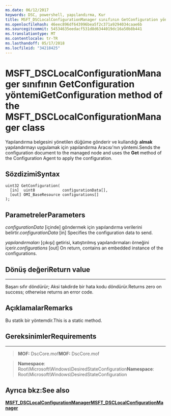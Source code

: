```yaml
---
ms.date: 06/12/2017
keywords: DSC, powershell, yapılandırma, Kur
title: MSFT_DSCLocalConfigurationManager sınıfının GetConfiguration yöntemi
ms.openlocfilehash: 46eec896df643996bea5f2c371a9294034caae6b
ms.sourcegitcommit: 54534635eedacf531d8d6344019dc16a50b8b441
ms.translationtype: MT
ms.contentlocale: tr-TR
ms.lasthandoff: 05/17/2018
ms.locfileid: "34218425"
---
```

# <a name="getconfiguration-method-of-the-msftdsclocalconfigurationmanager-class"></a><span data-ttu-id="063c8-103">MSFT_DSCLocalConfigurationManager sınıfının GetConfiguration yöntemi</span><span class="sxs-lookup"><span data-stu-id="063c8-103">GetConfiguration method of the MSFT_DSCLocalConfigurationManager class</span></span>

<span data-ttu-id="063c8-104">Yapılandırma belgesini yönetilen düğüme gönderir ve kullandığı **almak** yapılandırmayı uygulamak için yapılandırma Aracısı'nın yöntemi.</span><span class="sxs-lookup"><span data-stu-id="063c8-104">Sends the configuration document to the managed node and uses the **Get** method of the Configuration Agent to apply the configuration.</span></span>

<a name="syntax"></a><span data-ttu-id="063c8-105">Sözdizimi</span><span class="sxs-lookup"><span data-stu-id="063c8-105">Syntax</span></span>
------

```mof
uint32 GetConfiguration(
  [in]  uint8            configurationData[],
  [out] OMI_BaseResource configurations[]
);
```

<a name="parameters"></a><span data-ttu-id="063c8-106">Parametreler</span><span class="sxs-lookup"><span data-stu-id="063c8-106">Parameters</span></span>
----------

<span data-ttu-id="063c8-107">*configurationData* \[içinde\] göndermek için yapılandırma verilerini belirtir.</span><span class="sxs-lookup"><span data-stu-id="063c8-107">*configurationData* \[in\] Specifies the configuration data to send.</span></span>

<span data-ttu-id="063c8-108">*yapılandırmaları* \[çıkışı\] getirisi, katıştırılmış yapılandırmaları örneğini içerir.</span><span class="sxs-lookup"><span data-stu-id="063c8-108">*configurations* \[out\] On return, contains an embedded instance of the configurations.</span></span>

## <a name="return-value"></a><span data-ttu-id="063c8-109">Dönüş değeri</span><span class="sxs-lookup"><span data-stu-id="063c8-109">Return value</span></span>
------------

<span data-ttu-id="063c8-110">Başarı sıfır döndürür; Aksi takdirde bir hata kodu döndürür.</span><span class="sxs-lookup"><span data-stu-id="063c8-110">Returns zero on success; otherwise returns an error code.</span></span>

## <a name="remarks"></a><span data-ttu-id="063c8-111">Açıklamalar</span><span class="sxs-lookup"><span data-stu-id="063c8-111">Remarks</span></span>

<span data-ttu-id="063c8-112">Bu statik bir yöntemdir.</span><span class="sxs-lookup"><span data-stu-id="063c8-112">This is a static method.</span></span>

## <a name="requirements"></a><span data-ttu-id="063c8-113">Gereksinimler</span><span class="sxs-lookup"><span data-stu-id="063c8-113">Requirements</span></span>
------------
><span data-ttu-id="063c8-114">**MOF:** DscCore.mof</span><span class="sxs-lookup"><span data-stu-id="063c8-114">**MOF:** DscCore.mof</span></span>

><span data-ttu-id="063c8-115">**Namespace**: Root\Microsoft\Windows\DesiredStateConfiguration</span><span class="sxs-lookup"><span data-stu-id="063c8-115">**Namespace**: Root\Microsoft\Windows\DesiredStateConfiguration</span></span>


## <a name="see-also"></a><span data-ttu-id="063c8-116">Ayrıca bkz:</span><span class="sxs-lookup"><span data-stu-id="063c8-116">See also</span></span>


[<span data-ttu-id="063c8-117">**MSFT_DSCLocalConfigurationManager**</span><span class="sxs-lookup"><span data-stu-id="063c8-117">**MSFT_DSCLocalConfigurationManager**</span></span>](msft-dsclocalconfigurationmanager.md)